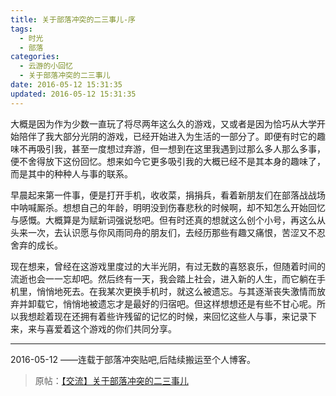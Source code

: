 ```yaml
---
title: 关于部落冲突的二三事儿-序
tags:
  - 时光
  - 部落
categories:
  - 云游的小回忆
  - 关于部落冲突的二三事儿
date: 2016-05-12 15:31:35
updated: 2016-05-12 15:31:35
---
```


大概是因为作为少数一直玩了将尽两年这么久的游戏，又或者是因为恰巧从大学开始陪伴了我大部分光阴的游戏，已经开始进入为生活的一部分了。即便有时它的趣味不再吸引我，甚至一度想过弃游，但一想到在这里我遇到过那么多人那么多事，便不舍得放下这份回忆。想来如今它更多吸引我的大概已经不是其本身的趣味了，而是其中的种种人与事的联系。
<!--more-->
早晨起来第一件事，便是打开手机，收收菜，捐捐兵，看着新朋友们在部落战战场中呐喊厮杀。想想自己的年龄，明明没到伤春悲秋的时候啊，却不知怎么开始回忆与感慨。大概算是为赋新词强说愁吧。但有时还真的想就这么创个小号，再这么从头来一次，去认识愿与你风雨同舟的朋友们，去经历那些有趣又痛恨，苦涩又不忍舍弃的成长。

现在想来，曾经在这游戏里度过的大半光阴，有过无数的喜怒哀乐，但随着时间的流逝也会一一忘却吧。然后终有一天，我会踏上社会，进入新的人生，而它躺在手机里，悄悄地死去。在我某次更换手机时，就这么被遗忘。与其逐渐丧失激情而放弃并卸载它，悄悄地被遗忘才是最好的归宿吧。但这样想想还是有些不甘心呢。所以我想趁着现在还拥有着些许残留的记忆的时候，来回忆这些人与事，来记录下来，来与喜爱着这个游戏的你们共同分享。

* * *

2016-05-12
——连载于部落冲突贴吧,后陆续搬运至个人博客。

> 原帖：[【交流】关于部落冲突的二三事儿](https://tieba.baidu.com/p/4541806168)